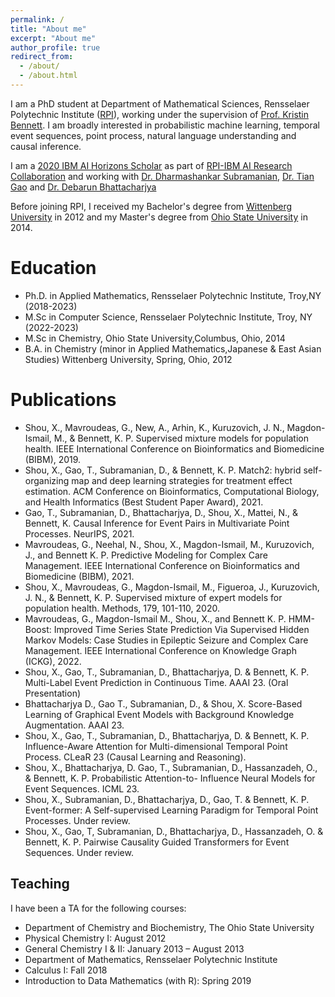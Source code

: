 ```yaml
---
permalink: /
title: "About me"
excerpt: "About me"
author_profile: true
redirect_from: 
  - /about/
  - /about.html
---
```



I am a PhD student at Department of Mathematical Sciences, Rensselaer Polytechnic Institute ([RPI](https://www.ecse.rpi.edu/)),  working  under the supervision of [Prof. Kristin Bennett](https://homepages.rpi.edu/~bennek/). I am broadly interested in probabilistic machine learning, temporal event sequences, point process, natural language understanding and causal inference.

<!-- Service
------
* My research interests include modeling, causal inference, structural discovery and decision making for sequences.  -->

I am a [2020 IBM AI Horizons Scholar](https://airc.rpi.edu/aih-scholars) as part of [RPI-IBM AI Research Collaboration](https://airc.rpi.edu/) and working with [Dr. Dharmashankar Subramanian](https://researcher.watson.ibm.com/researcher/view.php?person=us-dharmash), [Dr. Tian Gao](https://researcher.watson.ibm.com/researcher/view.php?person=us-tgao) and [Dr. Debarun Bhattacharjya](https://researcher.watson.ibm.com/researcher/view.php?person=us-debarunb)

Before joining RPI, I received my Bachelor's degree from [Wittenberg University](https://www.wittenberg.edu/) in 2012 and my Master's degree from [Ohio State University](https://www.osu.edu/) in 2014.

Education
======

* Ph.D. in Applied Mathematics, Rensselaer Polytechnic Institute, Troy,NY (2018-2023)
* M.Sc in Computer Science, Rensselaer Polytechnic Institute, Troy, NY (2022-2023)
* M.Sc in Chemistry, Ohio State University,Columbus, Ohio, 2014
* B.A. in Chemistry (minor in Applied Mathematics,Japanese & East Asian Studies) Wittenberg University, Spring, Ohio, 2012


Publications
======
* Shou, X., Mavroudeas, G., New, A., Arhin, K., Kuruzovich, J. N., Magdon-Ismail, M., & Bennett, K. P. Supervised mixture models for population health. IEEE International Conference on Bioinformatics and Biomedicine (BIBM), 2019.
* Shou, X., Gao, T., Subramanian, D., & Bennett, K. P. Match2: hybrid self-organizing map and deep learning strategies for treatment effect estimation. ACM Conference on Bioinformatics, Computational Biology, and Health Informatics (Best Student Paper Award), 2021.
* Gao, T., Subramanian, D., Bhattacharjya, D., Shou, X., Mattei, N., & Bennett, K. Causal Inference for Event Pairs in Multivariate Point Processes. NeurIPS, 2021.
* Mavroudeas, G., Neehal, N., Shou, X., Magdon-Ismail, M., Kuruzovich, J., and Bennett K. P. Predictive Modeling for Complex Care Management. IEEE International Conference on Bioinformatics and Biomedicine (BIBM), 2021.
* Shou, X., Mavroudeas, G., Magdon-Ismail, M., Figueroa, J., Kuruzovich, J. N., & Bennett, K. P. Supervised mixture of expert models for population health. Methods, 179, 101-110, 2020.
* Mavroudeas, G., Magdon-Ismail M., Shou, X., and Bennett K. P. HMM-Boost: Improved Time Series State Prediction Via Supervised Hidden Markov Models: Case Studies in Epileptic Seizure and Complex Care Management. IEEE International Conference on Knowledge Graph (ICKG), 2022.
* Shou, X., Gao, T., Subramanian, D., Bhattacharjya, D. & Bennett, K. P. Multi-Label Event Prediction in Continuous Time.
AAAI 23. (Oral Presentation)
* Bhattacharjya D., Gao T., Subramanian, D., & Shou, X. Score-Based Learning of Graphical Event Models with Background
Knowledge Augmentation. AAAI 23.
* Shou, X., Gao, T., Subramanian, D., Bhattacharjya, D. & Bennett, K. P. Influence-Aware Attention for Multi-dimensional
Temporal Point Process. CLeaR 23 (Causal Learning and Reasoning).
* Shou, X., Bhattacharjya, D. Gao, T., Subramanian, D., Hassanzadeh, O., & Bennett, K. P. Probabilistic Attention-to-
Influence Neural Models for Event Sequences. ICML 23.
* Shou, X., Subramanian, D., Bhattacharjya, D., Gao, T. & Bennett, K. P. Event-former: A Self-supervised Learning Paradigm for Temporal Point Processes. Under review.
* Shou, X., Gao, T, Subramanian, D., Bhattacharjya, D., Hassanzadeh, O. & Bennett, K. P. Pairwise Causality Guided Transformers for Event Sequences. Under review.



Teaching
------
I have been a TA for the following courses:
* Department of Chemistry and Biochemistry, The Ohio State University
* Physical Chemistry I: August 2012
* General Chemistry I & II: January 2013 – August 2013
* Department of Mathematics, Rensselaer Polytechnic Institute
* Calculus I: Fall 2018
* Introduction to Data Mathematics (with R): Spring 2019


<!-- Service
------
* Reviewer for AMIA 2022, AISTATS 2023, NeurIPS 2023 -->


<!-- Other
------

I enjoy watching hiking, running, working out and fun family trips. -->
